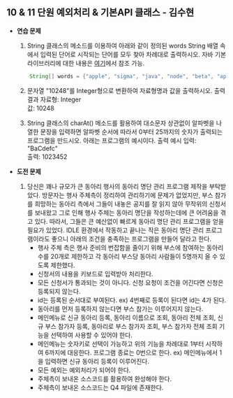 ## 10 & 11 단원 예외처리 & 기본API 클래스 - 김수현
* **연습 문제**
   
    1. String 클래스의 메소드를 이용하여 아래와 같이 정의된 words String 배열 속에서 입력된 단어로 시작되는 단어를 모두 찾아 차례대로 출력하시오. 자바 기본 라이브러리에 대한 내용은 [여기](https://docs.oracle.com/en/java/javase/17/docs/api/index.html)에서 참조 가능.
    ```java
        String[] words = {"apple", "sigma", "java", "node", "beta", "apple pie", "java.lang.Math"};

    ```
    2. 문자열 "10248"를 Integer형으로 변환하여 자료형명과 값을 출력하시오.
    출력 결과
        자료형: Integer<br/>
        값: 10248

    3. String 클래스의 charAt() 메소드를 활용하여 대소문자 상관없이 알파벳을 나열한 문장을 입력하면 알파벳 순서에 따라서 0부터 25까지의 숫자가 출력되는 프로그램을 만드시오. 아래는 프로그램의 예시이다. 
    출력 예시
        입력: "BaCdefc"<br/>
        출력: 1023452


* **도전 문제**
   
    1. 당신은 꽤나 규모가 큰 동아리 행사의 동아리 명단 관리 프로그램 제작을 부탁받았다. 방문자는 행사 주체측이 정리하여 관리하기에 문제가 없었지만, 부스 참가를 희망하는 동아리 측에서 그들이 내놓은 공지를 잘 읽지 않아 무작위의 신청서를 보내왔고 그로 인해 행사 주체는 동아리 명단을 작성하는데에 큰 어려움을 겪고 있다. 따라서, 그들은 큰 예산없이 빠르게 동아리 명단 관리 프로그램을 얻을 필요가 있었다. IDLE 환경에서 작동하고 끝나는 작은 동아리 명단 관리 프로그램이라도 좋으니 아래의 조건을 충족하는 프로그램을 만들어 달라고 한다.
        * 행사 주체 측은 행사 준비의 번잡함을 줄이기 위해 부스에 참여하는 동아리 수를 20개로 제한하고 각 동아리 부스당 동아리 사람들이 5명까지 올 수 있도록 제한했다.
        * 신청서의 내용을 키보드로 입력받아 처리한다.
        * 모든 신청서가 통과되는 것이 아니다. 신청 요청이 조건을 어긴다면 신청은 등록되지 않는다.
        * id는 등록된 순서대로 부여된다. ex) 4번째로 등록이 된다면 id는 4가 된다.
        * 동아리를 먼저 등록하지 않는다면 부스 참가는 이루어지지 않는다.
        * 메인메뉴로 신규 동아리 등록, 동아리 이름으로 조회, 동아리 전체 조회, 신규 부스 참가자 등록, 동아리로 부스 참가자 조회, 부스 참가자 전체 조회 기능을 선택하여 사용할 수 있어야 한다.
        * 메인메뉴는 숫자키로 선택이 가능하고 위의 기능을 차례대로 1부터 시작하여 6까지에 대응한다. 프로그램 종료는 0번으로 한다. ex) 메인메뉴에서 1을 입력하면 신규 동아리 등록이 이루어진다.
        * 모든 예외는 예외처리가 되어야 한다.
        * 주체측이 보내온 소스코드를 활용하여 완성해야 한다.
        * 주체측이 보내온 소스코드는 Q4 파일에 존재한다.